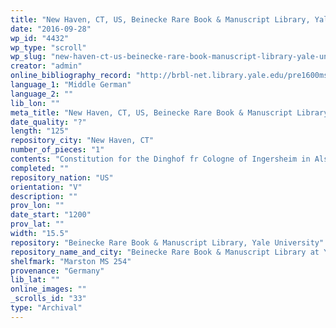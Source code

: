 ```yaml
---
title: "New Haven, CT, US, Beinecke Rare Book & Manuscript Library, Yale University, Marston MS 254"
date: "2016-09-28"
wp_id: "4432"
wp_type: "scroll"
wp_slug: "new-haven-ct-us-beinecke-rare-book-manuscript-library-yale-university-marston-ms-254"
creator: "admin"
online_bibliography_record: "http://brbl-net.library.yale.edu/pre1600ms/docs/pre1600.mars254.htm"
language_1: "Middle German"
language_2: ""
lib_lon: ""
meta_title: "New Haven, CT, US, Beinecke Rare Book & Manuscript Library, Yale University, Marston MS 254"
date_quality: "?"
length: "125"
repository_city: "New Haven, CT"
number_of_pieces: "1"
contents: "Constitution for the Dinghof fr Cologne of Ingersheim in Alsace, consisting of 16 articles"
completed: ""
repository_nation: "US"
orientation: "V"
description: ""
prov_lon: ""
date_start: "1200"
prov_lat: ""
width: "15.5"
repository: "Beinecke Rare Book & Manuscript Library, Yale University"
repository_name_and_city: "Beinecke Rare Book & Manuscript Library at Yale University, New Haven CT US"
shelfmark: "Marston MS 254"
provenance: "Germany"
lib_lat: ""
online_images: ""
_scrolls_id: "33"
type: "Archival"
---
```



